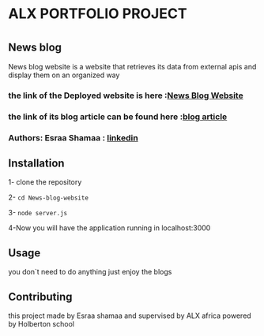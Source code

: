 <h1>ALX PORTFOLIO PROJECT<h1>
<h2>News blog</h2>
<p>News blog website is a website that retrieves its data from external apis and display them on an organized way</p>
<h3>the link of the Deployed website is here :<a href="https://news-blog-website-iota.vercel.app/index.html" target="_blank">News Blog Website</a></h3>
<h3>the link of its blog article can be found here :<a href="https://medium.com/@esraa.shamaa1/news-blog-website-374fc0e3f66e" target="_blank">blog article</a></h3>
<h3> Authors: Esraa Shamaa : <a href="https://www.linkedin.com/in/esraa-shamaa-766b72207/" target="_blank">linkedin</a> </h3>

<h2>Installation</h2>
<p> 1- clone the repository </p>
<p>2-
<code>cd News-blog-website</code></p>
<p> 3- <code>node server.js</code> </p>
<p>4-Now you will have the application running in localhost:3000</p>

<h2>Usage</h2>
<p>you don`t need to do anything just enjoy the blogs</p>

<h2>Contributing</h2>
<p>this project made by Esraa shamaa and supervised by ALX africa powered by Holberton school</p>
